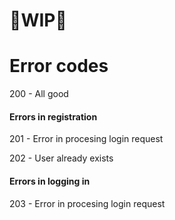 # 🚧WIP🚧

# Error codes
200 - All good

#### Errors in registration
201 - Error in procesing login request

202 - User already exists

#### Errors in logging in
203 - Error in procesing login request